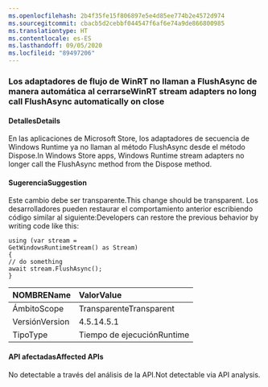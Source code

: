 ```yaml
---
ms.openlocfilehash: 2b4f35fe15f806897e5e4d85ee774b2e4572d974
ms.sourcegitcommit: cbacb5d2cebbf044547f6af6e74a9de866800985
ms.translationtype: HT
ms.contentlocale: es-ES
ms.lasthandoff: 09/05/2020
ms.locfileid: "89497206"
---
```

### <a name="winrt-stream-adapters-no-long-call-flushasync-automatically-on-close"></a><span data-ttu-id="d263d-101">Los adaptadores de flujo de WinRT no llaman a FlushAsync de manera automática al cerrarse</span><span class="sxs-lookup"><span data-stu-id="d263d-101">WinRT stream adapters no long call FlushAsync automatically on close</span></span>

#### <a name="details"></a><span data-ttu-id="d263d-102">Detalles</span><span class="sxs-lookup"><span data-stu-id="d263d-102">Details</span></span>

<span data-ttu-id="d263d-103">En las aplicaciones de Microsoft Store, los adaptadores de secuencia de Windows Runtime ya no llaman al método FlushAsync desde el método Dispose.</span><span class="sxs-lookup"><span data-stu-id="d263d-103">In Windows Store apps, Windows Runtime stream adapters no longer call the FlushAsync method from the Dispose method.</span></span>

#### <a name="suggestion"></a><span data-ttu-id="d263d-104">Sugerencia</span><span class="sxs-lookup"><span data-stu-id="d263d-104">Suggestion</span></span>

<span data-ttu-id="d263d-105">Este cambio debe ser transparente.</span><span class="sxs-lookup"><span data-stu-id="d263d-105">This change should be transparent.</span></span> <span data-ttu-id="d263d-106">Los desarrolladores pueden restaurar el comportamiento anterior escribiendo código similar al siguiente:</span><span class="sxs-lookup"><span data-stu-id="d263d-106">Developers can restore the previous behavior by writing code like this:</span></span><pre><code class="lang-csharp">using (var stream = GetWindowsRuntimeStream() as Stream)&#13;&#10;{&#13;&#10;// do something&#13;&#10;await stream.FlushAsync();&#13;&#10;}&#13;&#10;</code></pre>

| <span data-ttu-id="d263d-107">NOMBRE</span><span class="sxs-lookup"><span data-stu-id="d263d-107">Name</span></span>    | <span data-ttu-id="d263d-108">Valor</span><span class="sxs-lookup"><span data-stu-id="d263d-108">Value</span></span>       |
|:--------|:------------|
| <span data-ttu-id="d263d-109">Ámbito</span><span class="sxs-lookup"><span data-stu-id="d263d-109">Scope</span></span>   |<span data-ttu-id="d263d-110">Transparente</span><span class="sxs-lookup"><span data-stu-id="d263d-110">Transparent</span></span>|
|<span data-ttu-id="d263d-111">Versión</span><span class="sxs-lookup"><span data-stu-id="d263d-111">Version</span></span>|<span data-ttu-id="d263d-112">4.5.1</span><span class="sxs-lookup"><span data-stu-id="d263d-112">4.5.1</span></span>|
|<span data-ttu-id="d263d-113">Tipo</span><span class="sxs-lookup"><span data-stu-id="d263d-113">Type</span></span>|<span data-ttu-id="d263d-114">Tiempo de ejecución</span><span class="sxs-lookup"><span data-stu-id="d263d-114">Runtime</span></span>|

#### <a name="affected-apis"></a><span data-ttu-id="d263d-115">API afectadas</span><span class="sxs-lookup"><span data-stu-id="d263d-115">Affected APIs</span></span>

<span data-ttu-id="d263d-116">No detectable a través del análisis de la API.</span><span class="sxs-lookup"><span data-stu-id="d263d-116">Not detectable via API analysis.</span></span>

<!--

#### Affected APIs

Not detectable via API analysis.

-->
